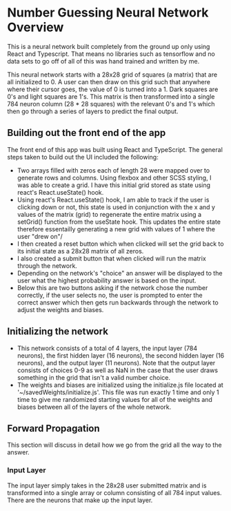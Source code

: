 # Number Guessing Neural Network Overview

This is a neural network built completely from the ground up only using React and Typescript. That means no libraries such as tensorflow and no data sets to go off of all of this was hand trained and written by me.

This neural network starts with a 28x28 grid of squares (a matrix) that are all initialized to 0. A user can then draw on this grid such that anywhere where their cursor goes, the value of 0 is turned into a 1. Dark squares are 0's and light squares are 1's. This matrix is then transformed into a single 784 neuron column (28 \* 28 squares) with the relevant 0's and 1's which then go through a series of layers to predict the final output.

## Building out the front end of the app

The front end of this app was built using React and TypeScript. The general steps taken to build out the UI included the following:

- Two arrays filled with zeros each of length 28 were mapped over to generate rows and columns. Using flexbox and other SCSS styling, I was able to create a grid. I have this initial grid stored as state using react's React.useState() hook.
- Using react's React.useState() hook, I am able to track if the user is clicking down or not, this state is used in conjunction with the x and y values of the matrix (grid) to regenerate the entire matrix using a setGrid() function from the useState hook. This updates the entire state therefore essentailly generating a new grid with values of 1 where the user "drew on"/
- I then created a reset button which when clicked will set the grid back to its initial state as a 28x28 matrix of all zeros.
- I also created a submit button that when clicked will run the matrix through the network.
- Depending on the network's "choice" an answer will be displayed to the user what the highest probability answer is based on the input.
- Below this are two buttons asking if the network chose the number correctly, if the user selects no, the user is prompted to enter the correct answer which then gets run backwards through the network to adjust the weights and biases.

## Initializing the network

- This network consists of a total of 4 layers, the input layer (784 neurons), the first hidden layer (16 neurons), the second hidden layer (16 neurons), and the output layer (11 neurons). Note that the output layer consists of choices 0-9 as well as NaN in the case that the user draws something in the grid that isn't a valid number choice.
- The weights and biases are initialized using the initialize.js file located at '~/savedWeights/initialize.js'. This file was run exactly 1 time and only 1 time to give me randomized starting values for all of the weights and biases between all of the layers of the whole network.

## Forward Propagation

This section will discuss in detail how we go from the grid all the way to the answer.

### Input Layer

The input layer simply takes in the 28x28 user submitted matrix and is transformed into a single array or column consisting of all 784 input values. There are the neurons that make up the input layer.
